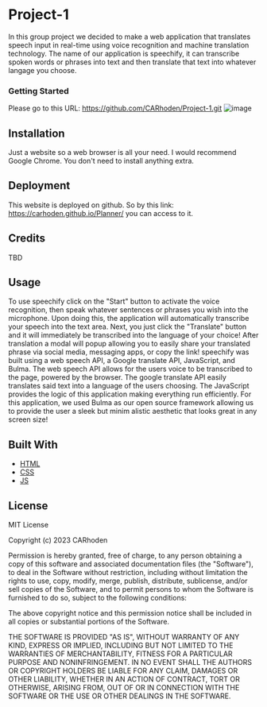 # Project-1

In this group project we decided to make a web application that translates speech input in real-time using voice recognition and machine translation technology. The name of our application is speechify, it can transcribe spoken words or phrases into text and then translate that text into whatever langage you choose.

### Getting Started 

Please go to this URL: https://github.com/CARhoden/Project-1.git
![image](https://github.com/CARhoden/Project-1/assets/101947931/6618fa1c-1c81-417a-970f-45b72e5172b4)

## Installation

Just a website so a web browser is all your need. I would recommend Google Chrome. You don't need to install anything extra.

## Deployment

This website is deployed on github. So by this link: https://carhoden.github.io/Planner/
you can access to it.

## Credits

TBD

## Usage

To use speechify click on the "Start" button to activate the voice recognition, then speak whatever sentences or phrases you wish into the microphone. Upon doing this, the application will automatically transcribe your speech into the text area. Next, you just click the "Translate" button and it will immediately be transcribed into the language of your choice! After translation a modal will popup allowing you to easily share your translated phrase via social media, messaging apps, or copy the link! speechify was built using a web speech API, a Google translate API, JavaScript, and Bulma. The web speech API allows for the users voice to be transcribed to the page, powered by the browser. The google translate API easily translates said text into a language of the users choosing. The JavaScript provides the logic of this application making everything run efficiently. For this application, we used Bulma as our open source framework allowing us to provide the user a sleek but minim
alistic aesthetic that looks great in any screen size!

## Built With

* [HTML](https://en.wikipedia.org/wiki/HTML)
* [CSS](https://en.wikipedia.org/wiki/Cascading_Style_Sheets)
* [JS](https://en.wikipedia.org/wiki/JavaScript)

## License

MIT License

Copyright (c) 2023 CARhoden

Permission is hereby granted, free of charge, to any person obtaining a copy
of this software and associated documentation files (the "Software"), to deal
in the Software without restriction, including without limitation the rights
to use, copy, modify, merge, publish, distribute, sublicense, and/or sell
copies of the Software, and to permit persons to whom the Software is
furnished to do so, subject to the following conditions:

The above copyright notice and this permission notice shall be included in all
copies or substantial portions of the Software.

THE SOFTWARE IS PROVIDED "AS IS", WITHOUT WARRANTY OF ANY KIND, EXPRESS OR
IMPLIED, INCLUDING BUT NOT LIMITED TO THE WARRANTIES OF MERCHANTABILITY,
FITNESS FOR A PARTICULAR PURPOSE AND NONINFRINGEMENT. IN NO EVENT SHALL THE
AUTHORS OR COPYRIGHT HOLDERS BE LIABLE FOR ANY CLAIM, DAMAGES OR OTHER
LIABILITY, WHETHER IN AN ACTION OF CONTRACT, TORT OR OTHERWISE, ARISING FROM,
OUT OF OR IN CONNECTION WITH THE SOFTWARE OR THE USE OR OTHER DEALINGS IN THE
SOFTWARE.
